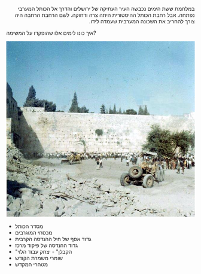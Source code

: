 <p dir="rtl">
במלחמת ששת הימים נכבשה העיר העתיקה של ירושלים והדרך אל הכותל המערבי נפתחה. אבל רחבת הכותל ההיסטורית היתה צרה ודחוקה. לשם הרחבת הרחבה היה צורך להחריב את השכונה המערבית שעמדה לידו. 

איך כונו לימים אלו שהופקדו על המשימה?</p>


![רחבת הכותל 1966](../images/Kotel_1967.jpg "רחבת הכותל 1967")

* מסדר הכותל
* מכסחי המוגרבים
* גדוד אסף של חיל ההנדסה הקרבית
* גדוד ההנדסה של פיקוד מרכז
* "הקבלן" - יצחק עבוד הלוי
* שומרי משמרת הקודש
* מטהרי המקדש


